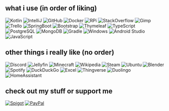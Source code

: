 what i use (in order of liking)
-
![Kotlin](https://img.shields.io/badge/Kotlin-7F52FF.svg?style=for-the-badge&logo=Kotlin&logoColor=white)
![IntelliJ](https://img.shields.io/badge/IntelliJ%20IDEA-000000.svg?style=for-the-badge&logo=IntelliJ-IDEA&logoColor=white)
![GitHub](https://img.shields.io/badge/GitHub-181717.svg?style=for-the-badge&logo=GitHub&logoColor=white)
![Docker](https://img.shields.io/badge/Docker-2496ED.svg?style=for-the-badge&logo=Docker&logoColor=white)
![RPi](https://img.shields.io/badge/Raspberry%20Pi-A22846.svg?style=for-the-badge&logo=Raspberry-Pi&logoColor=white)
![StackOverflow](https://img.shields.io/badge/Stack%20Overflow-F58025.svg?style=for-the-badge&logo=Stack-Overflow&logoColor=white)
![Gimp](https://img.shields.io/badge/GIMP-5C5543.svg?style=for-the-badge&logo=GIMP&logoColor=white)
![Trello](https://img.shields.io/badge/Trello-0052CC.svg?style=for-the-badge&logo=Trello&logoColor=white)
![SpringBoot](https://img.shields.io/badge/Spring%20Boot-6DB33F.svg?style=for-the-badge&logo=Spring-Boot&logoColor=white)
![Bootstrap](https://img.shields.io/badge/Bootstrap-7952B3.svg?style=for-the-badge&logo=Bootstrap&logoColor=white)
![Thymeleaf](https://img.shields.io/badge/Thymeleaf-005F0F.svg?style=for-the-badge&logo=Thymeleaf&logoColor=white)
![TypeScript](https://img.shields.io/badge/TypeScript-3178C6.svg?style=for-the-badge&logo=TypeScript&logoColor=white)
![PostgreSQL](https://img.shields.io/badge/PostgreSQL-4169E1.svg?style=for-the-badge&logo=PostgreSQL&logoColor=white)
![MongoDB](https://img.shields.io/badge/MongoDB-47A248.svg?style=for-the-badge&logo=MongoDB&logoColor=white)
![Gradle](https://img.shields.io/badge/Gradle-02303A.svg?style=for-the-badge&logo=Gradle&logoColor=white)
![Windows](https://img.shields.io/badge/Windows%2011-0078D4.svg?style=for-the-badge&logo=Windows-11&logoColor=white)
![Android Studio](https://img.shields.io/badge/Android%20Studio-3DDC84.svg?style=for-the-badge&logo=Android-Studio&logoColor=white)
![JavaScript](https://img.shields.io/badge/JavaScript-F7DF1E.svg?style=for-the-badge&logo=JavaScript&logoColor=black)

other things i really like (no order)
-
![Discord](https://img.shields.io/badge/Discord-5865F2.svg?style=for-the-badge&logo=Discord&logoColor=white)
![Jellyfin](https://img.shields.io/badge/Jellyfin-00A4DC.svg?style=for-the-badge&logo=Jellyfin&logoColor=white)
![Minecraft](https://img.shields.io/badge/Minecraft-62B47A.svg?style=for-the-badge&logo=Minecraft&logoColor=white)
![Wikipedia](https://img.shields.io/badge/Wikipedia-000000.svg?style=for-the-badge&logo=Wikipedia&logoColor=white)
![Steam](https://img.shields.io/badge/Steam-000000.svg?style=for-the-badge&logo=Steam&logoColor=white)
![Ubuntu](https://img.shields.io/badge/Ubuntu-E95420.svg?style=for-the-badge&logo=Ubuntu&logoColor=white)
![Blender](https://img.shields.io/badge/Blender-F5792A.svg?style=for-the-badge&logo=Blender&logoColor=white)
![Spotify](https://img.shields.io/badge/Spotify-1DB954.svg?style=for-the-badge&logo=Spotify&logoColor=white)
![DuckDuckGo](https://img.shields.io/badge/DuckDuckGo-DE5833.svg?style=for-the-badge&logo=DuckDuckGo&logoColor=white)
![Excel](https://img.shields.io/badge/Microsoft%20Excel-217346.svg?style=for-the-badge&logo=Microsoft-Excel&logoColor=white)
![Thingverse](https://img.shields.io/badge/Thingiverse-248BFB.svg?style=for-the-badge&logo=Thingiverse&logoColor=white)
![Duolingo](https://img.shields.io/badge/Duolingo-58CC02.svg?style=for-the-badge&logo=Duolingo&logoColor=white)
![HomeAssistant](https://img.shields.io/badge/Home%20Assistant-41BDF5.svg?style=for-the-badge&logo=Home-Assistant&logoColor=white)

check out my stuff or support me
-
[![Spigot](https://img.shields.io/badge/my%20minecraft%20plugins-2-orange?style=for-the-badge)](https://www.spigotmc.org/resources/authors/maddinm.1254008/)
[![PayPal](https://img.shields.io/badge/PayPal-00457C.svg?style=for-the-badge&logo=PayPal&logoColor=white)](https://paypal.me/MaddinM)
